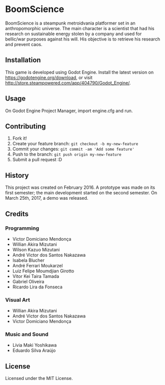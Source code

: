 # BoomScience
BoomScience is a steampunk metroidvania platformer set in an anthropomorphic universe. The main character is a scientist that had his research on sustainable energy stolen by a company and used for bellic/war purposes against his will. His objective is to retrieve his research and prevent caos.
## Installation
This game is developed using Godot Engine. Install the latest version on https://godotengine.org/download, or visit http://store.steampowered.com/app/404790/Godot_Engine/.
## Usage
On Godot Engine Project Manager, import engine.cfg and run.
## Contributing
1. Fork it!
2. Create your feature branch: `git checkout -b my-new-feature`
3. Commit your changes: `git commit -am 'Add some feature'`
4. Push to the branch: `git push origin my-new-feature`
5. Submit a pull request :D
## History
This project was created on February 2016. A prototype was made on its first semester; the main development started on the second semester.
On March 25th, 2017, a demo was released.
## Credits
### Programming
* Victor Domiciano Mendonça
* Willian Akira Mizutani
* Wilson Kazuo Mizutani
* André Victor dos Santos Nakazawa
* Isabela Blucher
* André Ferrari Moukarzel
* Luiz Felipe Moumdjian Girotto
* Vitor Kei Taira Tamada
* Gabriel Oliveira
* Ricardo Lira da Fonseca
### Visual Art
* Willian Akira Mizutani
* André Victor dos Santos Nakazawa
* Victor Domiciano Mendonça
### Music and Sound
* Lívia Maki Yoshikawa
* Eduardo Silva Araújo
## License
Licensed under the MIT License.

